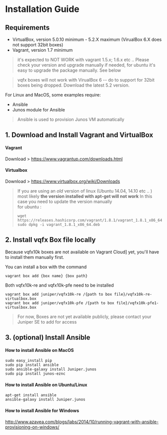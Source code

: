 # Installation Guide

## Requirements
 - VirtualBox, version 5.0.10 minimum - 5.2.X maximum (VirualBox 6.X does not support 32bit boxes)
 - Vagrant, version 1.7 minimum

> it's expected to NOT WORK with vagrant 1.5.x; 1.6.x etc ..
> Please check your version and upgrade manually if needed, for ubuntu it's easy to upgrade the package manually. See below  

> vqfx boxes will not work with VirualBox 6 -- do to support for 32bit boxes being dropped.  Download the latest 5.2 version.

For Linux and MacOS, some examples require:
 - Ansible
 - Junos module for Ansible

> Ansible is used to provision Junos VM automatically

## 1. Download and Install Vagrant and VirtualBox

#### Vagrant
Download > https://www.vagrantup.com/downloads.html

#### Virtualbox
Download > https://www.virtualbox.org/wiki/Downloads

> If you are using an _old_ version of linux (Ubuntu 14.04, 14.10 etc .. ) most likely **the version installed with apt-get will not work**
> In this case you need to update the version manually  
> for ubuntu :
> ```
> wget https://releases.hashicorp.com/vagrant/1.8.1/vagrant_1.8.1_x86_64.deb
> sudo dpkg -i vagrant_1.8.1_x86_64.deb
> ```

## 2. Install vqfx Box file locally

Because vqfx10k boxes are not available on Vagrant Cloud] yet, you'll have to install them manually first.

You can install a box with the command
```
vagrant box add {box name} {box path}
```

Both vqfx10k-re and vqfx10k-pfe need to be installed
```
vagrant box add juniper/vqfx10k-re /{path to box file}/vqfx10k-re-virtualbox.box
vagrant box add juniper/vqfx10k-pfe /{path to box file}/vqfx10k-pfe1-virtualbox.box  
```

> For now, Boxes are not yet available publicly, please contact your Juniper SE to add for access

## 3. (optional) Install Ansible
#### How to install Ansible on MacOS
```
sudo easy_install pip
sudo pip install ansible
sudo ansible-galaxy install Juniper.junos
sudo pip install junos-eznc
```

#### How to install Ansible on Ubuntu/Linux
```
apt-get install ansible
ansible-galaxy install Juniper.junos
```

#### How to install Ansible for Windows

http://www.azavea.com/blogs/labs/2014/10/running-vagrant-with-ansible-provisioning-on-windows/
